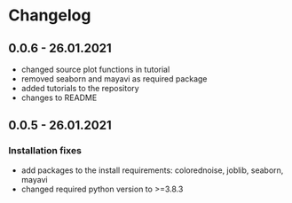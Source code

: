 # Changelog

## 0.0.6 - 26.01.2021

* changed source plot functions in tutorial
* removed seaborn and mayavi as required package
* added tutorials to the repository
* changes to README
  

## 0.0.5 - 26.01.2021
### Installation fixes

* add packages to the install requirements: colorednoise, joblib, seaborn, mayavi
* changed required python version to >=3.8.3

